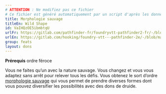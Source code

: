 ```yaml
---
# ATTENTION : Ne modifiez pas ce fichier
# Ce fichier est généré automatiquement par un script d'après les données du module Foundry VTT officiel et de sa traduction
title: Morphologie sauvage
titleEn: Wild Shape
id: VaIHQzOE5ibmbtqU
urlFr: https://gitlab.com/pathfinder-fr/foundryvtt-pathfinder2-fr/-/blob/master/data/feats/VaIHQzOE5ibmbtqU.htm
urlEn: https://gitlab.com/hooking/foundry-vtt---pathfinder-2e/-/blob/master/packs/data/feats.db/wild-shape.json
group: feats
layout: dons
---
```

**Prérequis** ordre féroce

Vous ne faites qu’un avec la nature sauvage. Vous changez et vous vous adaptez sans arrêt pour relever tous les défis. Vous obtenez le sort d’ordre [morphologie sauvage](morphologie-sauvage.md) qui vous permet de prendre diverses formes dont vous pouvez diversifier les possibilités avec des dons de druide.


